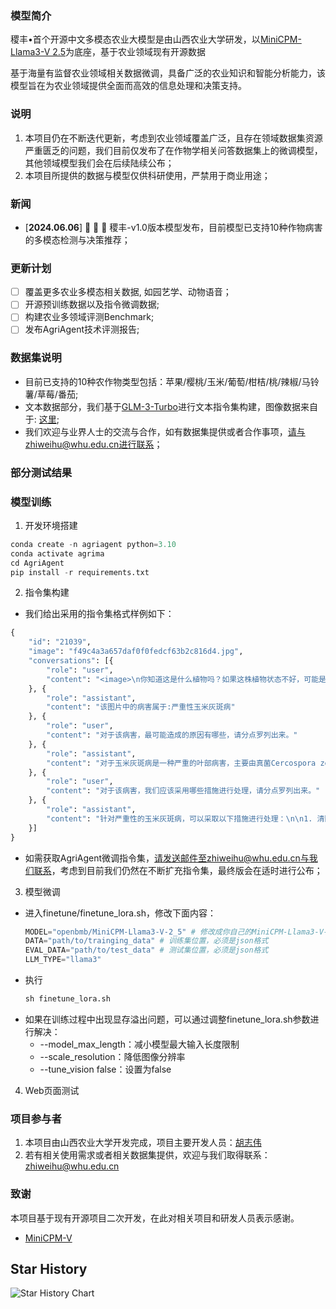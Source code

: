 ### 模型简介
稷丰•首个开源中文多模态农业大模型是由山西农业大学研发，以[MiniCPM-Llama3-V 2.5](https://github.com/OpenBMB/MiniCPM-V)为底座，基于农业领域现有开源数据

基于海量有监督农业领域相关数据微调，具备广泛的农业知识和智能分析能力，该模型旨在为农业领域提供全面而高效的信息处理和决策支持。
### 说明
1. 本项目仍在不断迭代更新，考虑到农业领域覆盖广泛，且存在领域数据集资源严重匮乏的问题，我们目前仅发布了在作物学相关问答数据集上的微调模型，其他领域模型我们会在后续陆续公布；
2. 本项目所提供的数据与模型仅供科研使用，严禁用于商业用途；
### 新闻
- [**2024.06.06**] 👋 👋 👋 稷丰-v1.0版本模型发布，目前模型已支持10种作物病害的多模态检测与决策推荐；
### 更新计划
- [ ] 覆盖更多农业多模态相关数据, 如园艺学、动物语音；
- [ ] 开源预训练数据以及指令微调数据;
- [ ] 构建农业多领域评测Benchmark;
- [ ] 发布AgriAgent技术评测报告;
### 数据集说明
* 目前已支持的10种农作物类型包括：苹果/樱桃/玉米/葡萄/柑桔/桃/辣椒/马铃薯/草莓/番茄;
* 文本数据部分，我们基于[GLM-3-Turbo](https://github.com/THUDM/ChatGLM3)进行文本指令集构建，图像数据来自于: [这里](https://github.com/xungeer29/AI-Challenger-Plant-Disease-Recognition);
* 我们欢迎与业界人士的交流与合作，如有数据集提供或者合作事项，请与zhiweihu@whu.edu.cn进行联系；
### 部分测试结果

### 模型训练
1. 开发环境搭建
```python
conda create -n agriagent python=3.10
conda activate agrima
cd AgriAgent
pip install -r requirements.txt
```
2. 指令集构建
* 我们给出采用的指令集格式样例如下：
```python
{
	"id": "21039",
	"image": "f49c4a3a657daf0f0fedcf63b2c816d4.jpg",
	"conversations": [{
		"role": "user",
		"content": "<image>\n你知道这是什么植物吗？如果这株植物状态不好，可能是哪些病害造成的？"
	}, {
		"role": "assistant",
		"content": "该图片中的病害属于:严重性玉米灰斑病"
	}, {
		"role": "user",
		"content": "对于该病害，最可能造成的原因有哪些，请分点罗列出来。"
	}, {
		"role": "assistant",
		"content": "对于玉米灰斑病是一种严重的叶部病害，主要由真菌Cercospora zeae-maydis和Cercospora zeina侵染引起。其严重性可能由以下原因造成：\n\n1. 气候条件：玉米灰斑病的发生与气候密切相关。多雨、空气湿度大、光照差、雾日多的天气有利于病原菌的侵染和病害的发展。特别是在7～8月份，气温较高且降雨频繁，更易导致病害的流行。\n\n2. 田间病原菌积累：病原菌主要以子座或菌丝随病残体越冬，成为翌年初侵染源。病原菌在田间传播迅速，尤其是在玉米种植密度较大、荫蔽的环境中，病原菌容易在植株间传播。\n\n3. 玉米品种抗性差异：不同玉米品种对灰斑病的抗性存在差异。感病品种更容易受到灰斑病的侵染，而抗病品种则能较好地抵抗病原菌的攻击。\n\n4. 栽培管理不当：种植密度过大、偏施氮肥、不施底肥和磷钾肥等不当的栽培管理措施，都会加重玉米灰斑病的发生。\n\n5. 缺乏有效的防治方法：虽然目前已有一些防治方法，如选用抗病品种、加强栽培管理、清洁田园等，但仍有待进一步提高和完善。\n\n6. 病原菌的分生孢子重复侵染：病原菌的分生孢子可以在植株间重复侵染，导致病斑不断扩展蔓延，增加了病害的控制难度。\n\n7. 免疫信号传导机制：研究发现，植物模式识别受体（Plant Pattern Recognition Receptors, PRRs）是一类位于细胞质膜上的受体蛋白，能感知病原体入侵并触发寄主免疫响应。然而，对于玉米灰斑病，植物对病原菌的识别和免疫响应机制仍不十分清楚，这使得病害的防治面临一定的挑战。"
	}, {
		"role": "user",
		"content": "对于该病害，我们应该采用哪些措施进行处理，请分点罗列出来。"
	}, {
		"role": "assistant",
		"content": "针对严重性的玉米灰斑病，可以采取以下措施进行处理：\n\n1. 清除病残体：在收获后及时清除田间的病残体，包括枯叶和残株，以减少病菌在土壤和环境中的存活和传播。\n\n2. 种植抗病品种：选择对玉米灰斑病具有抗性或耐病性的品种进行种植，这可以有效降低病害的发生率和危害程度。\n\n3. 调整作物布局：进行大面积轮作或间作，避免连续种植玉米，减少病原菌在玉米上的积累。\n\n4. 田间管理：加强田间管理，合理控制种植密度，避免过密种植导致植株间通风透光不良；及时进行中耕除草，改善土壤通气性和水分状况。\n\n5. 合理施肥：避免偏施氮肥，应实施平衡施肥，注重施用磷钾肥，以增强植株的抗病能力。\n\n6. 药剂防治：在发病初期，根据病害情况选择合适的化学药剂进行防治，可喷洒如75%百菌清可湿性粉剂500倍液、50%多菌灵可湿性粉剂600倍液等药剂。根据防治效果和成本选择合适的药剂和浓度，并按照推荐的使用方法进行喷施。\n\n7. 监测和预警：建立病害监测体系，定期对玉米田进行病害监测，及时发现病害发生迹象，并采取相应的防治措施。\n\n8. 农业技术培训：加强对农民的农业技术培训，提高他们对玉米灰斑病防治的认识和能力，确保防治措施得到有效实施。\n\n这些措施应结合实际情况灵活运用，可能需要根据当地的具体气候条件、土壤类型、玉米品种和病害发生情况来调整和优化防治策略"
	}]
}
```
* 如需获取AgriAgent微调指令集，请发送邮件至zhiweihu@whu.edu.cn与我们联系，考虑到目前我们仍然在不断扩充指令集，最终版会在适时进行公布；
3. 模型微调
* 进入finetune/finetune_lora.sh，修改下面内容：
  ```python
  MODEL="openbmb/MiniCPM-Llama3-V-2_5" # 修改成你自己的MiniCPM-Llama3-V-2_5预训练权重位置
  DATA="path/to/trainging_data" # 训练集位置，必须是json格式
  EVAL_DATA="path/to/test_data" # 测试集位置，必须是json格式
  LLM_TYPE="llama3"
  ``` 
* 执行
  ```python
  sh finetune_lora.sh
  ```
* 如果在训练过程中出现显存溢出问题，可以通过调整finetune_lora.sh参数进行解决：
  * --model_max_length：减小模型最大输入长度限制
  * --scale_resolution：降低图像分辨率
  * --tune_vision false：设置为false
4. Web页面测试

### 项目参与者
1. 本项目由山西农业大学开发完成，项目主要开发人员：[胡志伟](https://zhiweihu1103.github.io)
2. 若有相关使用需求或者相关数据集提供，欢迎与我们取得联系：zhiweihu@whu.edu.cn
### 致谢
本项目基于现有开源项目二次开发，在此对相关项目和研发人员表示感谢。
* [MiniCPM-V](https://github.com/OpenBMB/MiniCPM-V)
## Star History
<picture>
    <source media="(prefers-color-scheme: dark)" srcset="https://api.star-history.com/svg?repos=zhiweihu1103/AgriAgent&type=Date&theme=dark" />
    <source media="(prefers-color-scheme: light)" srcset="https://api.star-history.com/svg?repos=zhiweihu1103/AgriAgent&type=Date" />
    <img alt="Star History Chart" src="https://api.star-history.com/svg?repos=zhiweihu1103/AgriAgent&type=Date" />
</picture>
